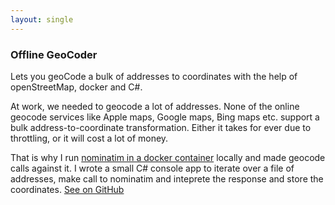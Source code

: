 ```yaml
---
layout: single
---
```


### Offline GeoCoder
Lets you geoCode a bulk of addresses to coordinates with the help of openStreetMap, docker and C#.

At work, we needed to geocode a lot of addresses. None of the online geocode services like Apple maps, Google maps, Bing maps etc. support a bulk address-to-coordinate transformation.
Either it takes for ever due to throttling, or it will cost a lot of money.

That is why I run [nominatim in a docker container](https://github.com/mediagis/nominatim-docker) locally and made geocode calls against it. 
I wrote a small C# console app to iterate over a file of addresses, make call to nominatim and inteprete the response and store the coordinates.
[See on GitHub](https://github.com/joelnewcom/geocodeLocal)